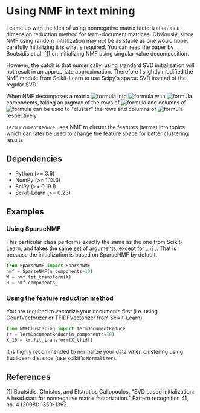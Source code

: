 # Using NMF in text mining

I came up with the idea of using nonnegative matrix factorization as a dimension reduction method for term-document matrices. Obviously, since NMF using random initialization may not be as stable as one would hope, carefully initializing it is what's required. You can read the paper by Boutsidis et al. <a href="#svdinit">[1]</a> on initializing NMF using singular value decomposition.

However, the catch is that numerically, using standard SVD initialization will not result in an appropriate approximation. Therefore I slightly modified the NMF module from Scikit-Learn to use Scipy's sparse SVD instead of the regular SVD.

When NMF decomposes a matrix ![formula](https://render.githubusercontent.com/render/math?math=A) into ![formula](https://render.githubusercontent.com/render/math?math=A=WH) with ![formula](https://render.githubusercontent.com/render/math?math=k) components, taking an argmax of the rows of ![formula](https://render.githubusercontent.com/render/math?math=W) and columns of ![formula](https://render.githubusercontent.com/render/math?math=H) can be used to "cluster" the rows and columns of ![formula](https://render.githubusercontent.com/render/math?math=A) respectively.


`TermDocumentReduce` uses NMF to cluster the features (terms) into topics which can later be used to change the feature space for better clustering results.



## Dependencies
- Python (>= 3.6)
- NumPy (>= 1.13.3)
- SciPy (>= 0.19.1)
- Scikit-Learn (>= 0.23)


## Examples
### Using SparseNMF
This particular class performs exactly the same as the one from Scikit-Learn, and takes the same set of arguments, except for `init`. That is because the initialization is based on SparseNMF by default.
```python
from SparseNMF import SparseNMF
nmf = SparseNMF(n_components=10)
W = nmf.fit_transform(X)
H = nmf.components_
```

### Using the feature reduction method
You are required to vectorize your documents first (i.e. using CountVectorizer or TFIDFVectorizer from Scikit-Learn).

```python
from NMFClustering import TermDocumentReduce
tr = TermDocumentReduce(n_components=10)
X_10 = tr.fit_transform(X_tfidf)
```
It is highly recommended to normalize your data when clustering using Euclidean distance (use scikit's `Normalizer`).


## References
<div id="svdinit">
[1] Boutsidis, Christos, and Efstratios Gallopoulos. "SVD based initialization: A head start for nonnegative matrix factorization." Pattern recognition 41, no. 4 (2008): 1350-1362.
</div>